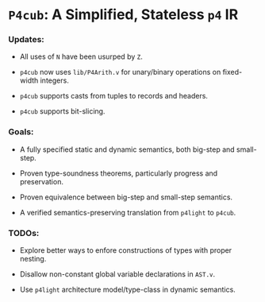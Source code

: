 # `P4cub`: A Simplified, Stateless `p4` IR

### Updates:

- All uses of `N` have been usurped by `Z`.

- `p4cub` now uses `lib/P4Arith.v` for unary/binary operations on fixed-width integers.

- `p4cub` supports casts from tuples to records and headers.

- `p4cub` supports bit-slicing.

### Goals:

- A fully specified static and dynamic semantics, both big-step and small-step.

- Proven type-soundness theorems, particularly progress and preservation.

- Proven equivalence between big-step and small-step semantics.

- A verified semantics-preserving translation from `p4light` to `p4cub`.

### TODOs:

- Explore better ways to enfore constructions of types with proper nesting.

- Disallow non-constant global variable declarations in `AST.v`.

- Use `p4light` architecture model/type-class in dynamic semantics.
